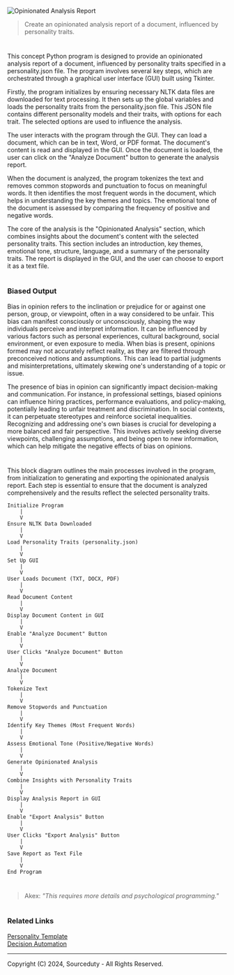 ![Opinionated Analysis Report](https://github.com/sourceduty/Opinionated_Analysis_Report-/assets/123030236/98fdcadb-6b4c-4baa-91b3-f2cfef8f8cc7)

> Create an opinionated analysis report of a document, influenced by personality traits.

#

This concept Python program is designed to provide an opinionated analysis report of a document, influenced by personality traits specified in a personality.json file. The program involves several key steps, which are orchestrated through a graphical user interface (GUI) built using Tkinter.

Firstly, the program initializes by ensuring necessary NLTK data files are downloaded for text processing. It then sets up the global variables and loads the personality traits from the personality.json file. This JSON file contains different personality models and their traits, with options for each trait. The selected options are used to influence the analysis.

The user interacts with the program through the GUI. They can load a document, which can be in text, Word, or PDF format. The document's content is read and displayed in the GUI. Once the document is loaded, the user can click on the "Analyze Document" button to generate the analysis report.

When the document is analyzed, the program tokenizes the text and removes common stopwords and punctuation to focus on meaningful words. It then identifies the most frequent words in the document, which helps in understanding the key themes and topics. The emotional tone of the document is assessed by comparing the frequency of positive and negative words.

The core of the analysis is the "Opinionated Analysis" section, which combines insights about the document's content with the selected personality traits. This section includes an introduction, key themes, emotional tone, structure, language, and a summary of the personality traits. The report is displayed in the GUI, and the user can choose to export it as a text file.

#
### Biased Output

Bias in opinion refers to the inclination or prejudice for or against one person, group, or viewpoint, often in a way considered to be unfair. This bias can manifest consciously or unconsciously, shaping the way individuals perceive and interpret information. It can be influenced by various factors such as personal experiences, cultural background, social environment, or even exposure to media. When bias is present, opinions formed may not accurately reflect reality, as they are filtered through preconceived notions and assumptions. This can lead to partial judgments and misinterpretations, ultimately skewing one's understanding of a topic or issue.

The presence of bias in opinion can significantly impact decision-making and communication. For instance, in professional settings, biased opinions can influence hiring practices, performance evaluations, and policy-making, potentially leading to unfair treatment and discrimination. In social contexts, it can perpetuate stereotypes and reinforce societal inequalities. Recognizing and addressing one's own biases is crucial for developing a more balanced and fair perspective. This involves actively seeking diverse viewpoints, challenging assumptions, and being open to new information, which can help mitigate the negative effects of bias on opinions.

#

This block diagram outlines the main processes involved in the program, from initialization to generating and exporting the opinionated analysis report. Each step is essential to ensure that the document is analyzed comprehensively and the results reflect the selected personality traits.

```
Initialize Program
    |
    V
Ensure NLTK Data Downloaded
    |
    V
Load Personality Traits (personality.json)
    |
    V
Set Up GUI
    |
    V
User Loads Document (TXT, DOCX, PDF)
    |
    V
Read Document Content
    |
    V
Display Document Content in GUI
    |
    V
Enable "Analyze Document" Button
    |
    V
User Clicks "Analyze Document" Button
    |
    V
Analyze Document
    |
    V
Tokenize Text
    |
    V
Remove Stopwords and Punctuation
    |
    V
Identify Key Themes (Most Frequent Words)
    |
    V
Assess Emotional Tone (Positive/Negative Words)
    |
    V
Generate Opinionated Analysis
    |
    V
Combine Insights with Personality Traits
    |
    V
Display Analysis Report in GUI
    |
    V
Enable "Export Analysis" Button
    |
    V
User Clicks "Export Analysis" Button
    |
    V
Save Report as Text File
    |
    V
End Program
```

#

> Akex: *"This requires more details and psychological programming."*

#
### Related Links

[Personality Template](https://github.com/sourceduty/Personality_Template)
<br>
[Decision Automation](https://github.com/sourceduty/Decision_Automation)

***
Copyright (C) 2024, Sourceduty - All Rights Reserved.
